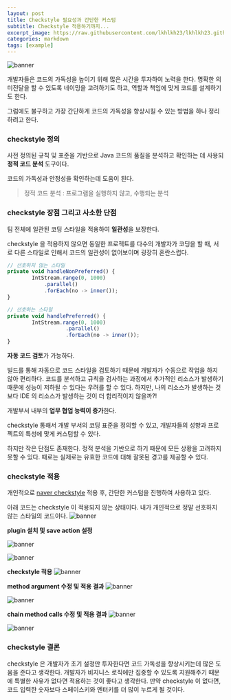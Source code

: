 ```yaml
---
layout: post
title: Checkstyle 필요성과 간단한 커스텀
subtitle: Checkstyle 적용하기까지...
excerpt_image: https://raw.githubusercontent.com/lkhlkh23/lkhlkh23.github.io/master/images/2023-12-17/banner.png
categories: markdown
tags: [example]
---
```


![banner](https://raw.githubusercontent.com/lkhlkh23/lkhlkh23.github.io/master/images/2023-12-17/banner.png)

개발자들은 코드의 가독성을 높이기 위해 많은 시간을 투자하여 노력을 한다. 명확한 의미전달을 할 수 있도록 네이밍을 고려하기도 하고, 역할과 책임에 맞게 코드를 설계하기도 한다.

그럼에도 불구하고 가장 간단하게 코드의 가독성을 향상시킬 수 있는 방법을 하나 정리하려고 한다.

### checkstyle 정의

사전 정의된 규칙 및 표준을 기반으로 Java 코드의 품질을 분석하고 확인하는 데 사용되 **정적 코드 분석** 도구이다.

코드의 가독성과 안정성을 확인하는데 도움이 된다.

> 정적 코드 분석 : 프로그램을 실행하지 않고, 수행되는 분석
>

### checkstyle 장점 그리고 사소한 단점

팀 전체에 일관된 코딩 스타일을 적용하여 **일관성**을 보장한다.

checkstyle 을 적용하지 않으면 동일한 프로젝트를 다수의 개발자가 코딩을 할 때, 서로 다른 스타일로 인해서 코드의 일관성이 없어보이며 굉장히 혼란스럽다.

```jsx
// 선호하지 않는 스타일
private void handleNonPreferred() {
		IntStream.range(0, 1000)
			.parallel()
			.forEach(no -> inner());
}

// 선호하는 스타일
private void handlePreferred() {
		IntStream.range(0, 1000)
			       .parallel()
			       .forEach(no -> inner());
}
```

**자동 코드 검토**가 가능하다.

빌드를 통해 자동으로 코드 스타일을 검토하기 때문에 개발자가 수동으로 작업을 하지 않아 편리하다.
코드를 분석하고 규칙을 검사하는 과정에서 추가적인 리소스가 발생하기 때문에 성능이 저하될 수 있다는 우려를 할 수 있다. 하지만, 나의 리소스가 발생하는 것보다 IDE 의 리소스가 발생하는 것이 더 합리적이지 않을까?!

개발부서 내부의 **업무 협업 능력이 증가**한다.

checkstyle 통해서 개발 부서의 코딩 표준을 정의할 수 있고, 개발자들의 성향과 프로젝트의 특성에 맞게 커스텀할 수 있다.

하지만 작은 단점도 존재한다. 정적 분석을 기반으로 하기 때문에 모든 상황을 고려하지 못할 수 있다. 때로는 실제로는 유효한 코드에 대해 잘못된 경고를 제공할 수 있다.

### checkstyle 적용

개인적으로 [naver checkstyle](https://github.com/naver/hackday-conventions-java/blob/master/rule-config/naver-intellij-formatter.xml) 적용 후, 간단한 커스텀을 진행하여 사용하고 있다.

아래 코드는 checkstyle 이 적용되지 않는 상태이다. 내가 개인적으로 정말 선호하지 않는 스타일의 코드이다.
![banner](https://raw.githubusercontent.com/lkhlkh23/lkhlkh23.github.io/master/images/2023-12-17/0.png)

**plugin 설치 및 save action 설정**

![banner](https://raw.githubusercontent.com/lkhlkh23/lkhlkh23.github.io/master/images/2023-12-17/1.png)

![banner](https://raw.githubusercontent.com/lkhlkh23/lkhlkh23.github.io/master/images/2023-12-17/2.png)

**checkstyle 적용**
![banner](https://raw.githubusercontent.com/lkhlkh23/lkhlkh23.github.io/master/images/2023-12-17/3.png)

**method argument 수정 및 적용 결과**
![banner](https://raw.githubusercontent.com/lkhlkh23/lkhlkh23.github.io/master/images/2023-12-17/4.png)

![banner](https://raw.githubusercontent.com/lkhlkh23/lkhlkh23.github.io/master/images/2023-12-17/5.png)

**chain method calls 수정 및 적용 결과**
![banner](https://raw.githubusercontent.com/lkhlkh23/lkhlkh23.github.io/master/images/2023-12-17/6.png)

![banner](https://raw.githubusercontent.com/lkhlkh23/lkhlkh23.github.io/master/images/2023-12-17/7.png)

### checkstyle 결론
checkstyle 은 개발자가 초기 설정만 투자한다면 코드 가독성을 향상시키는데 많은 도움을 준다고 생각한다.
개발자가 비지니스 로직에만 집중할 수 있도록 지원해주기 때문에 특별한 사유가 없다면 적용하는 것이 좋다고 생각한다.
만약 checkstyle 이 없다면, 코드 입력한 숫자보다 스페이스키와 엔터키를 더 많이 누르게 될 것이다.
